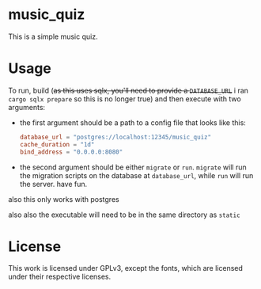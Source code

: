 # music\_quiz

This is a simple music quiz. 

# Usage

To run, build (~~as this uses sqlx, you'll need to provide a `DATABASE_URL`~~ i ran `cargo sqlx prepare` so this is no longer true) and then execute with two arguments:

* the first argument should be a path to a config file that looks like this:

    ``` toml
    database_url = "postgres://localhost:12345/music_quiz"
    cache_duration = "1d"
    bind_address = "0.0.0.0:8080"
    ```

* the second argument should be either `migrate` or `run`. `migrate` will run the migration scripts on the database at `database_url`, while `run` will run the server. have fun.

also this only works with postgres

also also the executable will need to be in the same directory as `static`

# License

This work is licensed under GPLv3, except the fonts, which are licensed under their respective licenses.
